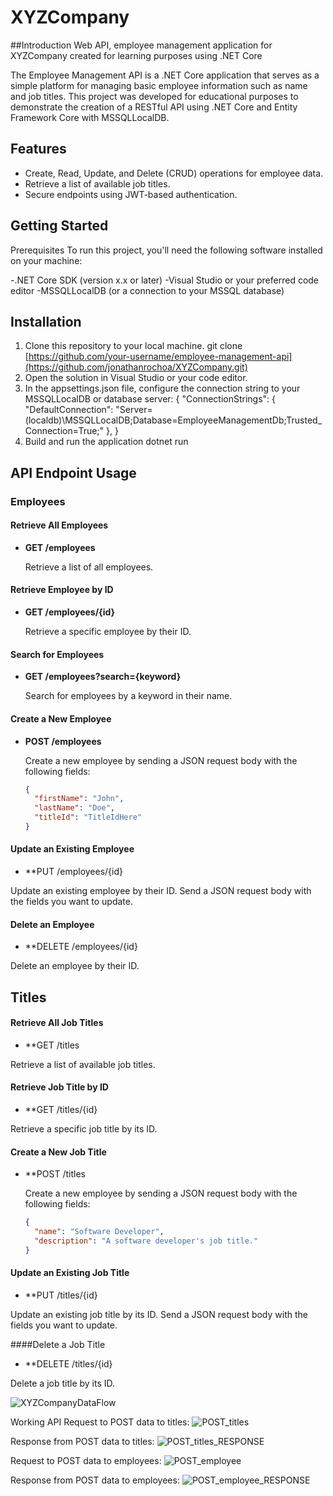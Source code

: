 # XYZCompany

##Introduction
Web API, employee management application for XYZCompany created for learning purposes using .NET Core

The Employee Management API is a .NET Core application that serves as a simple platform for managing basic employee information such as name and job titles. This project was developed for educational purposes to demonstrate the creation of a RESTful API using .NET Core and Entity Framework Core with MSSQLLocalDB.

## Features
- Create, Read, Update, and Delete (CRUD) operations for employee data.
- Retrieve a list of available job titles.
- Secure endpoints using JWT-based authentication.

## Getting Started
Prerequisites
To run this project, you'll need the following software installed on your machine:

-.NET Core SDK (version x.x or later)
-Visual Studio or your preferred code editor
-MSSQLLocalDB (or a connection to your MSSQL database)

## Installation
1. Clone this repository to your local machine.
git clone [https://github.com/your-username/employee-management-api](https://github.com/jonathanrochoa/XYZCompany.git)
2. Open the solution in Visual Studio or your code editor.
3. In the appsettings.json file, configure the connection string to your MSSQLLocalDB or database server:
  {
    "ConnectionStrings": {
      "DefaultConnection": "Server=(localdb)\\MSSQLLocalDB;Database=EmployeeManagementDb;Trusted_Connection=True;"
    },
  }
4. Build and run the application
   dotnet run


## API Endpoint Usage

### Employees

#### Retrieve All Employees
- **GET /employees**

  Retrieve a list of all employees.

#### Retrieve Employee by ID
- **GET /employees/{id}**

  Retrieve a specific employee by their ID.

#### Search for Employees
- **GET /employees?search={keyword}**

  Search for employees by a keyword in their name.

#### Create a New Employee
- **POST /employees**

  Create a new employee by sending a JSON request body with the following fields:
  ```json
  {
    "firstName": "John",
    "lastName": "Doe",
    "titleId": "TitleIdHere"
  }

#### Update an Existing Employee
- **PUT /employees/{id}

Update an existing employee by their ID. Send a JSON request body with the fields you want to update.

#### Delete an Employee
- **DELETE /employees/{id}

Delete an employee by their ID.

## Titles

#### Retrieve All Job Titles
- **GET /titles

Retrieve a list of available job titles.

#### Retrieve Job Title by ID
- **GET /titles/{id}

Retrieve a specific job title by its ID.

#### Create a New Job Title
- **POST /titles

  Create a new employee by sending a JSON request body with the following fields:
  ```json
  {
    "name": "Software Developer",
    "description": "A software developer's job title."
  }

#### Update an Existing Job Title
- **PUT /titles/{id}

Update an existing job title by its ID. Send a JSON request body with the fields you want to update.

####Delete a Job Title
- **DELETE /titles/{id}

Delete a job title by its ID.



![XYZCompanyDataFlow](https://github.com/jonathanrochoa/XYZCompany/assets/49356114/1ceb5fd3-7f67-4b56-b912-fed69dd9fded)

Working API
Request to POST data to titles:
![POST_titles](https://github.com/jonathanrochoa/XYZCompany/assets/49356114/999f03c9-f492-45c5-abb5-d7b5b5c53f8e)

Response from POST data to titles:
![POST_titles_RESPONSE](https://github.com/jonathanrochoa/XYZCompany/assets/49356114/6c19e45f-c244-4ce0-b999-20b041f84991)

Request to POST data to employees:
![POST_employee](https://github.com/jonathanrochoa/XYZCompany/assets/49356114/a0830825-6171-4cb0-87d4-9eaaf28257b7)

Response from POST data to employees:
![POST_employee_RESPONSE](https://github.com/jonathanrochoa/XYZCompany/assets/49356114/a66d08ef-9d6f-4c44-839f-ca35d9c945b4)
